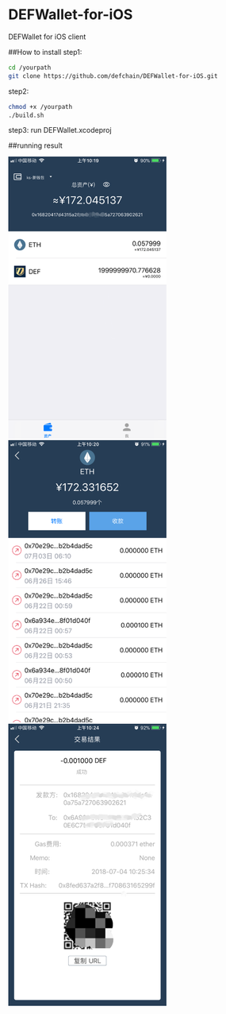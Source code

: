 # DEFWallet-for-iOS
DEFWallet for iOS client

##How to install
step1:
```Bash
cd /yourpath
git clone https://github.com/defchain/DEFWallet-for-iOS.git
``` 

step2:
```Bash
chmod +x /yourpath
./build.sh
``` 

step3:
 run DEFWallet.xcodeproj
 

##running result

<img src="https://github.com/defchain/DEFWallet-for-iOS/blob/master/raw/screenshot/def_wallet_1.png" width=319 height=568 /><br />
<img src="https://github.com/defchain/DEFWallet-for-iOS/blob/master/raw/screenshot/def_wallet_2.png" width=319 height=568 /><br />
<img src="https://github.com/defchain/DEFWallet-for-iOS/blob/master/raw/screenshot/def_wallet_3.png" width=319 height=568 /><br />
